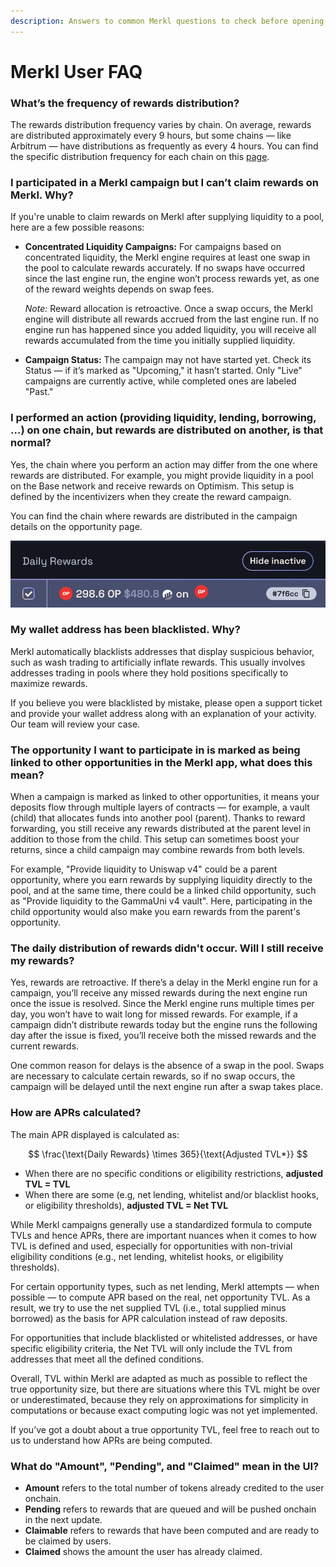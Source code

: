 ```yaml
---
description: Answers to common Merkl questions to check before opening a support ticket.
---
```


# Merkl User FAQ

### What’s the frequency of rewards distribution?

The rewards distribution frequency varies by chain. On average, rewards are distributed approximately every 9 hours, but some chains — like Arbitrum — have distributions as frequently as every 4 hours. You can find the specific distribution frequency for each chain on this [page](https://app.merkl.xyz/status).

### I participated in a Merkl campaign but I can’t claim rewards on Merkl. Why?

If you're unable to claim rewards on Merkl after supplying liquidity to a pool, here are a few possible reasons:

*   **Concentrated Liquidity Campaigns:** For campaigns based on concentrated liquidity, the Merkl engine requires at least one swap in the pool to calculate rewards accurately. If no swaps have occurred since the last engine run, the engine won’t process rewards yet, as one of the reward weights depends on swap fees.

    _Note:_ Reward allocation is retroactive. Once a swap occurs, the Merkl engine will distribute all rewards accrued from the last engine run. If no engine run has happened since you added liquidity, you will receive all rewards accumulated from the time you initially supplied liquidity.
* **Campaign Status:** The campaign may not have started yet. Check its Status — if it’s marked as "Upcoming," it hasn’t started. Only "Live" campaigns are currently active, while completed ones are labeled "Past."

### I performed an action (providing liquidity, lending, borrowing, …) on one chain, but rewards are distributed on another, is that normal?

Yes, the chain where you perform an action may differ from the one where rewards are distributed. For example, you might provide liquidity in a pool on the Base network and receive rewards on Optimism. This setup is defined by the incentivizers when they create the reward campaign.

You can find the chain where rewards are distributed in the campaign details on the opportunity page.

![](../.gitbook/assets/screenshot-FAQ.png)

### My wallet address has been blacklisted. Why?

Merkl automatically blacklists addresses that display suspicious behavior, such as wash trading to artificially inflate rewards. This usually involves addresses trading in pools where they hold positions specifically to maximize rewards.

If you believe you were blacklisted by mistake, please open a support ticket and provide your wallet address along with an explanation of your activity. Our team will review your case.

### The opportunity I want to participate in is marked as being linked to other opportunities in the Merkl app, what does this mean?

When a campaign is marked as linked to other opportunities, it means your deposits flow through multiple layers of contracts — for example, a vault (child) that allocates funds into another pool (parent). Thanks to reward forwarding, you still receive any rewards distributed at the parent level in addition to those from the child. 
This setup can sometimes boost your returns, since a child campaign may combine rewards from both levels.

For example, "Provide liquidity to Uniswap v4" could be a parent opportunity, where you earn rewards by supplying liquidity directly to the pool, and at the same time, there could be a linked child opportunity, such as "Provide liquidity to the GammaUni v4 vault". Here, participating in the child opportunity would also make you earn rewards from the parent's opportunity.

### The daily distribution of rewards didn't occur. Will I still receive my rewards?

Yes, rewards are retroactive. If there’s a delay in the Merkl engine run for a campaign, you’ll receive any missed rewards during the next engine run once the issue is resolved. Since the Merkl engine runs multiple times per day, you won’t have to wait long for missed rewards. For example, if a campaign didn’t distribute rewards today but the engine runs the following day after the issue is fixed, you’ll receive both the missed rewards and the current rewards.

One common reason for delays is the absence of a swap in the pool. Swaps are necessary to calculate certain rewards, so if no swap occurs, the campaign will be delayed until the next engine run after a swap takes place.

### How are APRs calculated?

The main APR displayed is calculated as:

$$
\frac{\text{Daily Rewards} \times 365}{\text{Adjusted TVL*}}
$$

* When there are no specific conditions or eligibility restrictions, **adjusted TVL = TVL**
* When there are some (e.g, net lending, whitelist and/or blacklist hooks, or eligibility thresholds), **adjusted TVL = Net TVL**

While Merkl campaigns generally use a standardized formula to compute TVLs and hence APRs, there are important nuances when it comes to how TVL is defined and used, especially for opportunities with non-trivial eligibility conditions (e.g., net lending, whitelist hooks, or eligibility thresholds).

For certain opportunity types, such as net lending, Merkl attempts — when possible — to compute APR based on the real, net opportunity TVL. As a result, we try to use the net supplied TVL (i.e., total supplied minus borrowed) as the basis for APR calculation instead of raw deposits.

For opportunities that include blacklisted or whitelisted addresses, or have specific eligibility criteria, the Net TVL will only include the TVL from addresses that meet all the defined conditions.

Overall, TVL within Merkl are adapted as much as possible to reflect the true opportunity size, but there are situations where this TVL might be over or underestimated, because they rely on approximations for simplicity in computations or because exact computing logic was not yet implemented. 

If you’ve got a doubt about a true opportunity TVL, feel free to reach out to us to understand how APRs are being computed.

### What do "Amount", "Pending", and "Claimed" mean in the UI?

- **Amount** refers to the total number of tokens already credited to the user onchain.
- **Pending** refers to rewards that are queued and will be pushed onchain in the next update.
- **Claimable** refers to rewards that have been computed and are ready to be claimed by users.
- **Claimed** shows the amount the user has already claimed.
